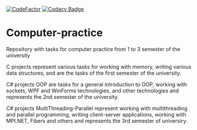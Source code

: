[![CodeFactor](https://www.codefactor.io/repository/github/vladislav-miroshnikov/computer-practice/badge)](https://www.codefactor.io/repository/github/vladislav-miroshnikov/computer-practice)
[![Codacy Badge](https://app.codacy.com/project/badge/Grade/68e847f6322443db8893574cf51bb75e)](https://www.codacy.com/gh/vladislav-miroshnikov/Computer-practice/dashboard?utm_source=github.com&amp;utm_medium=referral&amp;utm_content=vladislav-miroshnikov/Computer-practice&amp;utm_campaign=Badge_Grade)
# Computer-practice

Repository with tasks for computer practice from 1 to 3 semester of the university

C projects represent various tasks for working with memory, writing various data structures, and are the tasks of the first semester of the university.

C# projects OOP are tasks for a general introduction to OOP, working with sockets, WPF and WinForms technologies, and other technologies and represents the 2nd semester of the university.

C# projects MultiThreading-Parallel represent working with multithreading and parallel programming, writing client-server applications, working with MPI.NET, Fibers and others and represents the 3rd semester of universiry.
